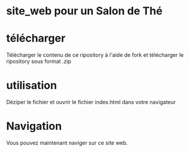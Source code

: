 # site_web pour un Salon de Thé

# télécharger
Télécharger le contenu de ce ripository à l'aide de fork et télécharger le ripository sous format .zip

# utilisation
Déziper le fichier et ouvrir le fichier index.html dans votre navigateur

# Navigation
Vous pouvez maintenant naviger sur ce site web.
